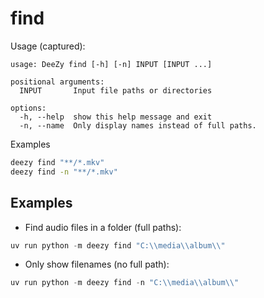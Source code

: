 # find

Usage (captured):

```
usage: DeeZy find [-h] [-n] INPUT [INPUT ...]

positional arguments:
  INPUT       Input file paths or directories

options:
  -h, --help  show this help message and exit
  -n, --name  Only display names instead of full paths.
```

Examples

```bash
deezy find "**/*.mkv"
deezy find -n "**/*.mkv"
```

## Examples

- Find audio files in a folder (full paths):

```powershell
uv run python -m deezy find "C:\\media\\album\\"
```

- Only show filenames (no full path):

```powershell
uv run python -m deezy find -n "C:\\media\\album\\"
```
